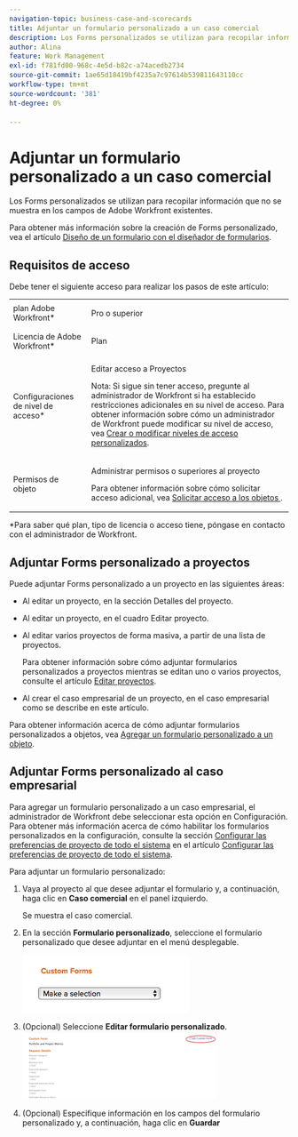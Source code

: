 ```yaml
---
navigation-topic: business-case-and-scorecards
title: Adjuntar un formulario personalizado a un caso comercial
description: Los Forms personalizados se utilizan para recopilar información que no se muestra en los campos de Adobe Workfront existentes.
author: Alina
feature: Work Management
exl-id: f781fd00-968c-4e5d-b82c-a74acedb2734
source-git-commit: 1ae65d18419bf4235a7c97614b539811643110cc
workflow-type: tm+mt
source-wordcount: '381'
ht-degree: 0%

---
```


# Adjuntar un formulario personalizado a un caso comercial

Los Forms personalizados se utilizan para recopilar información que no se muestra en los campos de Adobe Workfront existentes. 

Para obtener más información sobre la creación de Forms personalizado, vea el artículo [Diseño de un formulario con el diseñador de formularios](/help/quicksilver/administration-and-setup/customize-workfront/create-manage-custom-forms/form-designer/design-a-form/design-a-form.md).

## Requisitos de acceso

Debe tener el siguiente acceso para realizar los pasos de este artículo:

<table style="table-layout:auto"> 
 <col> 
 <col> 
 <tbody> 
  <tr> 
   <td role="rowheader">plan Adobe Workfront*</td> 
   <td> <p>Pro o superior</p> </td> 
  </tr> 
  <tr> 
   <td role="rowheader">Licencia de Adobe Workfront*</td> 
   <td> <p>Plan </p> </td> 
  </tr> 
  <tr> 
   <td role="rowheader">Configuraciones de nivel de acceso*</td> 
   <td> <p>Editar acceso a Proyectos</p> <p>Nota: Si sigue sin tener acceso, pregunte al administrador de Workfront si ha establecido restricciones adicionales en su nivel de acceso. Para obtener información sobre cómo un administrador de Workfront puede modificar su nivel de acceso, vea <a href="../../../administration-and-setup/add-users/configure-and-grant-access/create-modify-access-levels.md" class="MCXref xref">Crear o modificar niveles de acceso personalizados</a>.</p> </td> 
  </tr> 
  <tr> 
   <td role="rowheader">Permisos de objeto</td> 
   <td> <p>Administrar permisos o superiores al proyecto</p> <p>Para obtener información sobre cómo solicitar acceso adicional, vea <a href="../../../workfront-basics/grant-and-request-access-to-objects/request-access.md" class="MCXref xref">Solicitar acceso a los objetos </a>.</p> </td> 
  </tr> 
 </tbody> 
</table>

&#42;Para saber qué plan, tipo de licencia o acceso tiene, póngase en contacto con el administrador de Workfront.

## Adjuntar Forms personalizado a proyectos

Puede adjuntar Forms personalizado a un proyecto en las siguientes áreas:

* Al editar un proyecto, en la sección Detalles del proyecto.
* Al editar un proyecto, en el cuadro Editar proyecto.
* Al editar varios proyectos de forma masiva, a partir de una lista de proyectos.

  Para obtener información sobre cómo adjuntar formularios personalizados a proyectos mientras se editan uno o varios proyectos, consulte el artículo [Editar proyectos](../../../manage-work/projects/manage-projects/edit-projects.md).

* Al crear el caso empresarial de un proyecto, en el caso empresarial como se describe en este artículo.

Para obtener información acerca de cómo adjuntar formularios personalizados a objetos, vea [Agregar un formulario personalizado a un objeto](../../../workfront-basics/work-with-custom-forms/add-a-custom-form-to-an-object.md).

## Adjuntar Forms personalizado al caso empresarial

Para agregar un formulario personalizado a un caso empresarial, el administrador de Workfront debe seleccionar esta opción en Configuración. Para obtener más información acerca de cómo habilitar los formularios personalizados en la configuración, consulte la sección [Configurar las preferencias de proyecto de todo el sistema](../../../administration-and-setup/set-up-workfront/configure-system-defaults/set-project-preferences.md) en el artículo [Configurar las preferencias de proyecto de todo el sistema](../../../administration-and-setup/set-up-workfront/configure-system-defaults/set-project-preferences.md).

Para adjuntar un formulario personalizado:

1. Vaya al proyecto al que desee adjuntar el formulario y, a continuación, haga clic en **Caso comercial** en el panel izquierdo.

   Se muestra el caso comercial.

1. En la sección **Formulario personalizado**, seleccione el formulario personalizado que desee adjuntar en el menú desplegable.

   ![](assets/custom-forms-drop-down-menu.png)

1. (Opcional) Seleccione **Editar formulario personalizado**.\
   ![](assets/acf1-350x122.png)

1. (Opcional) Especifique información en los campos del formulario personalizado y, a continuación, haga clic en **Guardar**
